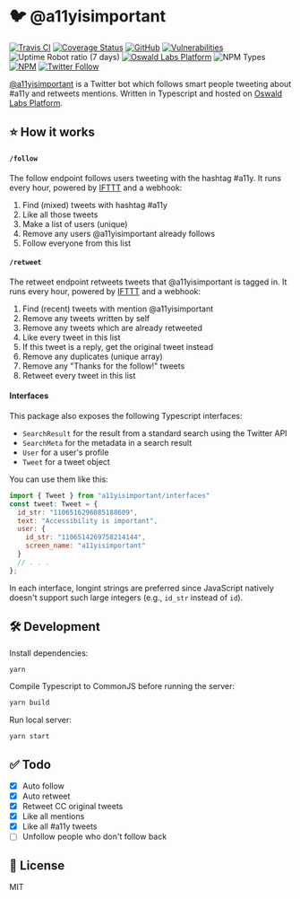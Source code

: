# 🐦 @a11yisimportant

[![Travis CI](https://img.shields.io/travis/AnandChowdhary/a11yisimportant.svg)](https://travis-ci.org/AnandChowdhary/a11yisimportant)
[![Coverage Status](https://coveralls.io/repos/github/AnandChowdhary/a11yisimportant/badge.svg?branch=master)](https://coveralls.io/github/AnandChowdhary/a11yisimportant?branch=master)
[![GitHub](https://img.shields.io/github/license/anandchowdhary/a11yisimportant.svg)](https://github.com/AnandChowdhary/a11yisimportant/blob/master/LICENSE)
[![Vulnerabilities](https://img.shields.io/snyk/vulnerabilities/github/AnandChowdhary/a11yisimportant.svg)](https://snyk.io/test/github/AnandChowdhary/a11yisimportant)
![Uptime Robot ratio (7 days)](https://img.shields.io/uptimerobot/ratio/7/m782194116-395fe492210110f2fcb38cda.svg)
[![Oswald Labs Platform](https://img.shields.io/badge/oswald%20labs-platform-brightgreen.svg)](https://oswaldlabs.com/platform/)
![NPM Types](https://img.shields.io/npm/types/a11yisimportant.svg)
[![NPM](https://img.shields.io/npm/v/a11yisimportant.svg)](https://npmjs.com/package/a11yisimportant)
[![Twitter Follow](https://img.shields.io/twitter/follow/a11yisimportant.svg?label=%40a11yisimportant)](https://twitter.com/a11yisimportant)

[@a11yisimportant](https://twitter.com/a11yisimportant) is a Twitter bot which follows smart people tweeting about #a11y and retweets mentions. Written in Typescript and hosted on [Oswald Labs Platform](https://oswaldlabs.com/platform/).

## ⭐ How it works

#### `/follow`

The follow endpoint follows users tweeting with the hashtag #a11y. It runs every hour, powered by [IFTTT](https://ifttt.com) and a webhook:

1. Find (mixed) tweets with hashtag #a11y
1. Like all those tweets
1. Make a list of users (unique)
1. Remove any users @a11yisimportant already follows
1. Follow everyone from this list

#### `/retweet`

The retweet endpoint retweets tweets that @a11yisimportant is tagged in. It runs every hour, powered by [IFTTT](https://ifttt.com) and a webhook:

1. Find (recent) tweets with mention @a11yisimportant
1. Remove any tweets written by self
1. Remove any tweets which are already retweeted
1. Like every tweet in this list
1. If this tweet is a reply, get the original tweet instead
1. Remove any duplicates (unique array)
1. Remove any "Thanks for the follow!" tweets
1. Retweet every tweet in this list

#### Interfaces

This package also exposes the following Typescript interfaces:

- `SearchResult` for the result from a standard search using the Twitter API
- `SearchMeta` for the metadata in a search result
- `User` for a user's profile
- `Tweet` for a tweet object

You can use them like this:

```js
import { Tweet } from "a11yisimportant/interfaces" 
const tweet: Tweet = {
  id_str: "1106516296085188609",
  text: "Accessibility is important",
  user: {
    id_str: "1106514269758214144",
    screen_name: "a11yisimportant"
  }
  // . . .
};
```

In each interface, longint strings are preferred since JavaScript natively doesn't support such large integers (e.g., `id_str` instead of `id`).

## 🛠️ Development

Install dependencies:

```bash
yarn
```

Compile Typescript to CommonJS before running the server:

```bash
yarn build
```

Run local server:

```bash
yarn start
```

## ✅ Todo

- [x] Auto follow
- [x] Auto retweet
- [x] Retweet CC original tweets
- [x] Like all mentions
- [x] Like all #a11y tweets
- [ ] Unfollow people who don't follow back

## 📝 License

MIT
